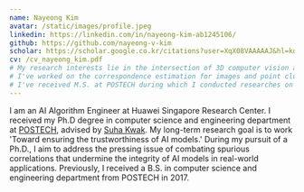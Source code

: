```yaml
---
name: Nayeong Kim
avatar: /static/images/profile.jpeg
linkedin: https://linkedin.com/in/nayeong-kim-ab1245106/
github: https://github.com/nayeong-v-kim
scholar: https://scholar.google.co.kr/citations?user=XqX08VAAAAAJ&hl=ko&authuser=3
cv: /cv_nayeong_kim.pdf
# My research interests lie in the intersection of 3D computer vision and deep learning.
# I've worked on the correspondence estimation for images and point clouds, efficient 3D perception network architectures, neural rendering and implicit representation.
# I've received M.S. at POSTECH during which I conducted researches on the image matching and point cloud registration.
---
```


I am an AI Algorithm Engineer at Huawei Singapore Research Center. I received my Ph.D degree in computer science and engineering department at [POSTECH](http://www.postech.ac.kr/eng/), advised by [Suha Kwak](https://suhakwak.github.io/).
My long-term research goal is to work 'Toward ensuring the trustworthiness of AI models.' During my pursuit of a Ph.D., I aim to address the pressing issue of combating spurious correlations that undermine the integrity of AI models in real-world applications.
Previously, I received a B.S. in computer science and engineering department from POSTECH in 2017.

